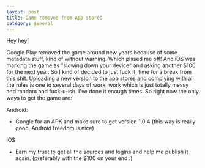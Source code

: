 ```yaml
---
layout: post
title: Game removed from App stores
category: general
---
```


Hey hey!

Google Play removed the game around new years because of some metadata stuff, kind of without warning. Which pissed me off! And iOS was marking the game as "slowing down your device" and asking another $100 for the next year. So I kind of decided to just fuck it, time for a break from this shit. Uploading a new version to the app stores and complying with all the rules is one to several days of work, work which is just totally messy and random and fuck-u-ish. I've done it enough times. So right now the only ways to get the game are:

Android:
 - Google for an APK and make sure to get version 1.0.4 (this way is really good, Android freedom is nice)

iOS
 - Earn my trust to get all the sources and logins and help me publish it again. (preferably with the $100 on your end :)